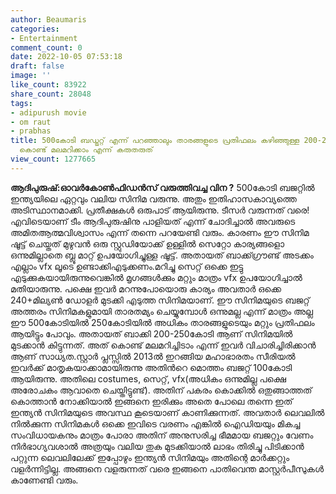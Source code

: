 ```yaml
---
author: Beaumaris
categories:
- Entertainment
comment_count: 0
date: 2022-10-05 07:53:18
draft: false
image: ''
like_count: 83922
share_count: 28048
tags:
- adipurush movie
- om raut
- prabhas
title: 500കോടി ബഡ്ജറ്റ് എന്ന് പറഞ്ഞാലും താരങ്ങളുടെ പ്രതിഫലം കഴിഞ്ഞുള്ള 200-250 കോടി
  കൊണ്ട് മലമറിക്കാം എന്ന് കരുതരുത്
view_count: 1277665
---
```


**ആദിപുരുഷ്:ഓവർകോൺഫിഡൻസ് വരുത്തിവച്ച വിന ?** 500കോടി ബജറ്റിൽ ഇന്ത്യയിലെ ഏറ്റവും വലിയ സിനിമ വരുന്നു. അതും ഇതിഹാസകാവ്യത്തെ അടിസ്ഥാനമാക്കി. പ്രതീക്ഷകൾ ഒരുപാട് ആയിരുന്നു. ടീസർ വരുന്നത് വരെ! എവിടെയാണ് ടീം ആദിപുരുഷിനു പാളിയത് എന്ന് ചോദിച്ചാൽ അവരുടെ അമിതആത്മവിശ്വാസം എന്ന് തന്നെ പറയേണ്ടി വരും. കാരണം ഈ സിനിമ ഷൂട്ട്‌ ചെയ്തത് മുഴുവൻ ഒരു സ്റ്റുഡിയോക്ക് ഉള്ളിൽ സെറ്റോ കാര്യങ്ങളൊ ഒന്നുമില്ലാതെ ബ്ലൂ മാറ്റ് ഉപയോഗിച്ചുള്ള ഷൂട്ട്‌. അതായത് ബാക്ക്ഗ്രൗണ്ട് അടക്കം എല്ലാം vfx ലൂടെ ഉണ്ടാക്കിഎടുക്കണം.മറിച്ചു സെറ്റ് ഒക്കെ ഇട്ടു എടുക്കുകയായിരുന്നുവെങ്കിൽ മൃഗങ്ങൾക്കും മറ്റും മാത്രം vfx ഉപയോഗിച്ചാൽ മതിയാരുന്നു. പക്ഷെ ഇവർ മറന്നുപോയൊരു കാര്യം അവതാർ ഒക്കെ 240+മില്യൺ ഡോളർ മുടക്കി എടുത്ത സിനിമയാണ്. ഈ സിനിമയുടെ ബജറ്റ് അത്തരം സിനിമകളുമായി താരതമ്യം ചെയ്യുമ്പോൾ ഒന്നുമല്ല എന്ന് മാത്രം അല്ല ഈ 500കോടിയിൽ 250കോടിയിൽ അധികം താരങ്ങളുടെയും മറ്റും പ്രതിഫലം ആയിട്ടും പോവും. അതായത് ബാക്കി 200-250കോടി ആണ് സിനിമയിൽ മുടക്കാൻ കിട്ടുന്നത്. അത് കൊണ്ട് മലമറിച്ചിടാം എന്ന് ഇവർ വിചാരിച്ചിരിക്കാൻ ആണ് സാധ്യത.സ്റ്റാർ പ്ലസ്സിൽ 2013ൽ ഇറങ്ങിയ മഹാഭാരതം സീരിയൽ ഇവർക്ക് മാതൃകയാക്കാമായിരുന്നു അതിൻറെ മൊത്തം ബജറ്റ് 100കോടി ആയിരുന്നു. അതിലെ costumes, സെറ്റ്, vfx(അധികം ഒന്നുമില്ല പക്ഷെ അരോചകം ആവാതെ ചെയ്തിട്ടുണ്ട്). അതിന് പകരം കൊക്കിൽ ഒതുങ്ങാത്തത് കൊത്താൻ നോക്കിയാൽ ഇങ്ങനെ ഇരിക്കും അതെ പോലെ തന്നെ ഇത് ഇന്ത്യൻ സിനിമയുടെ അവസ്ഥ കൂടെയാണ് കാണിക്കുന്നത്. അവതാർ ലെവലിൽ നിൽക്കുന്ന സിനിമകൾ ഒക്കെ ഇവിടെ വരണം എങ്കിൽ ഐഡിയയും മികച്ച സംവിധായകനും മാത്രം പോരാ അതിന് അനുസരിച്ച ഭീമമായ ബജറ്റും വേണം നിർഭാഗ്യവശാൽ അത്രയും വലിയ തുക മുടക്കിയാൽ ലാഭം തിരിച്ചു പിടിക്കാൻ പറ്റുന്ന ലെവലിലേക്ക് ഇപ്പോഴും ഇന്ത്യൻ സിനിമയും അതിന്റെ മാർക്കറ്റും വളർന്നിട്ടില്ല. അങ്ങനെ വളരുന്നത് വരെ ഇങ്ങനെ പാതിവെന്ത മാസ്റ്റർപീസുകൾ കാണേണ്ടി വരും.